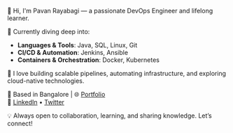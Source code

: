 👋 Hi, I'm Pavan Rayabagi — a passionate DevOps Engineer and lifelong learner.

🚀 Currently diving deep into:
- **Languages & Tools**: Java, SQL, Linux, Git
- **CI/CD & Automation**: Jenkins, Ansible
- **Containers & Orchestration**: Docker, Kubernetes

🔧 I love building scalable pipelines, automating infrastructure, and exploring cloud-native technologies.

📍 Based in Bangalore | 🌐 [Portfolio](https://pavanrayabagi1.w3spaces.com/)  
🔗 [LinkedIn](https://www.linkedin.com/in/pavan-rayabagi-a397951a5/) • [Twitter](https://twitter.com/pavan_rayabagi)

💡 Always open to collaboration, learning, and sharing knowledge. Let’s connect!

